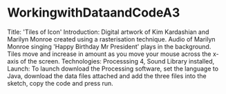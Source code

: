 # WorkingwithDataandCodeA3

Title: 'Tiles of Icon'
Introduction: Digital artwork of Kim Kardashian and Marilyn Monroe created using a rasterisation technique. Audio of Marilyn Monroe singing 'Happy Birthday Mr President' plays in the background. Tiles move and increase in amount as you move your mouse across the x-axis of the screen.
Technologies: Processsing 4, Sound Library installed,  
Launch: To launch download the Processing software, set the language to Java, download the data files attached and add the three files into the sketch, copy the code and press run.
